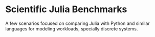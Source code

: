 # Scientific Julia Benchmarks
A few scenarios focused on comparing Julia with Python and similar languages for modeling workloads, specially discrete systems.
